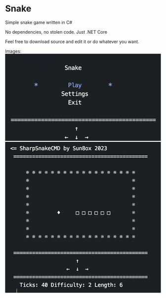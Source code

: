 # Snake
Simple snake game written in C#

No dependencies, no stolen code. Just .NET Core

Feel free to download source and edit it or do whatever you want.

Images:
<br />
![alt text](https://github.com/sun8ox/sharpsnakecmd/blob/main/Screenshots/1.png?raw=true)
<br />
![alt text](https://github.com/sun8ox/sharpsnakecmd/blob/main/Screenshots/2.png?raw=true)

